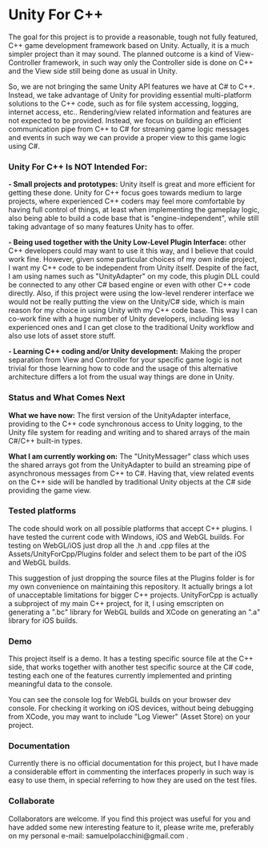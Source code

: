 <h1>Unity For C++
</h1>


<p>The goal for this project is to provide a reasonable, tough not fully featured, C++ game development framework based on Unity. Actually, it is a much simpler project than it may sound. The planned outcome is a kind of View-Controller framework, in such way only the Controller side is done on C++ and the View side still being done as usual in Unity. </p>


<p>So, we are not bringing the same Unity API features we have at C# to C++. Instead, we take advantage of Unity for providing essential multi-platform solutions to the C++ code, such as for file system accessing, logging, internet access, etc.. Rendering/view related information and features are not expected to be provided. Instead, we focus on building an efficient communication pipe from C++ to C# for streaming game logic messages and events in such way we can provide a proper view to this game logic using C#.
</p>


<h3>Unity For C++ Is NOT Intended For:
</h3>


<p><strong>- Small projects and prototypes:</strong> Unity itself is great and more efficient for getting these done. Unity for C++ focus goes towards medium to large projects, where experienced C++ coders may feel more comfortable by having full control of things, at least when implementing the gameplay logic, also being able to build a code base that is "engine-independent", while still taking advantage of so many features Unity has to offer. </p>



<p><strong>- Being used together with the Unity Low-Level Plugin Interface:</strong> other C++ developers could may want to use it this way, and I believe that could work fine. However, given some particular choices of my own indie project, I want my C++ code to be independent from Unity itself. Despite of the fact, I am using names such as "UnityAdapter" on my code, this plugin DLL could be connected to any other C# based engine or even with other C++ code directly. Also, if this project were using the low-level renderer interface we would not be really putting the view on the Unity/C# side, which is main reason for my choice in using Unity with my C++ code base. This way I can co-work fine with a huge number of Unity developers, including less experienced ones and I can get close to the traditional Unity workflow and also use lots of asset store stuff.</p>


<p><strong>- Learning C++ coding and/or Unity development:</strong> Making the proper separation from View and Controller for your specific game logic is not trivial for those learning how to code and the usage of this alternative architecture differs a lot from the usual way things are done in Unity.
</p>


<h3>Status and What Comes Next </h3>


<p><strong>What we have now:</strong> The first version of the UnityAdapter interface, providing to the C++ code synchronous access to Unity logging, to the Unity file system for reading and writing and to shared arrays of the main C#/C++ built-in types.
</p>

<p><strong>What I am currently working on:</strong> The "UnityMessager" class which uses the shared arrays got from the UnityAdapter to build an streaming pipe of asynchronous messages from C++ to C#. Having that, view related events on the C++ side will be handled by traditional Unity objects at the C# side providing the game view. 
</p>


<h3>Tested platforms</h3>



<p>The code should work on all possible platforms that accept C++ plugins. I have tested the current code with Windows, iOS and WebGL builds. For testing on WebGL/iOS just drop all the .h and .cpp files at the Assets/UnityForCpp/Plugins folder and select them to be part of the iOS and WebGL builds. 
</p>


<p>This suggestion of just dropping the source files at the Plugins folder is for my own convenience on maintaining this repository. It actually brings a lot of unacceptable limitations for bigger C++ projects. UnityForCpp is actually a subproject of my main C++ project, for it, I using emscripten on generating a ".bc" library for WebGL builds and XCode on generating an ".a" library for iOS builds.
</p>


<h3>Demo
</h3>


<p>This project itself is a demo. It has a testing specific source file at the C++ side, that works together with another test specific source at the C# code, testing each one of the features currently implemented and printing meaningful data to the console. 
</p>


<p>You can see the console log for WebGL builds on your browser dev console. For checking it working on iOS devices, without being debugging from XCode, you may want to include "Log Viewer" (Asset Store) on your project.
</p>


<h3>Documentation
</h3>


<p>Currently there is no official documentation for this project, but I have made a considerable effort in commenting the interfaces properly in such way is easy to use them, in special referring to how they are used on the test files. 
</p>

<h3>Collaborate
</h3>


<p>Collaborators are welcome. If you find this project was useful for you and have added some new interesting feature to it, please write me, preferably on my personal e-mail: samuelpolacchini@gmail.com .</p>










